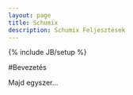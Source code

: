```yaml
---
layout: page
title: Schumix
description: Schumix Feljesztések
---
```

{% include JB/setup %}

#Bevezetés

Majd egyszer...
